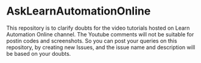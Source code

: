 # AskLearnAutomationOnline
This repository is to clarify doubts for the video tutorials hosted on Learn Automation Online channel. The Youtube comments will not be suitable for postin codes and screenshots. So you can post your queries on this repository, by creating new Issues, and the issue name and description will be based on your doubts.
